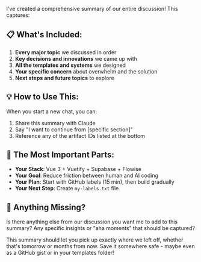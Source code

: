 I've created a comprehensive summary of our entire discussion! This captures:

## 📋 **What's Included:**

1. **Every major topic** we discussed in order
2. **Key decisions and innovations** we came up with
3. **All the templates and systems** we designed
4. **Your specific concern** about overwhelm and the solution
5. **Next steps and future topics** to explore

## 💡 **How to Use This:**

When you start a new chat, you can:
1. Share this summary with Claude
2. Say "I want to continue from [specific section]"
3. Reference any of the artifact IDs listed at the bottom

## 🎯 **The Most Important Parts:**

- **Your Stack**: Vue 3 + Vuetify + Supabase + Flowise
- **Your Goal**: Reduce friction between human and AI coding
- **Your Plan**: Start with GitHub labels (15 min), then build gradually
- **Your Next Step**: Create `my-labels.txt` file

## 📝 **Anything Missing?**

Is there anything else from our discussion you want me to add to this summary? Any specific insights or "aha moments" that should be captured?

This summary should let you pick up exactly where we left off, whether that's tomorrow or months from now. Save it somewhere safe - maybe even as a GitHub gist or in your templates folder!
